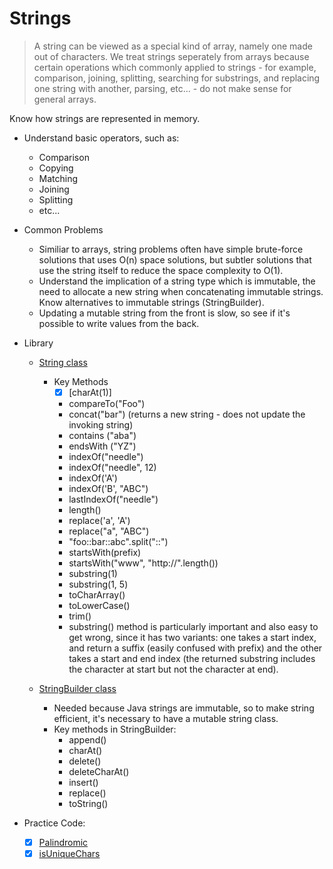 # Strings #

> A string can be viewed as a special kind of array, namely one made out of characters. 
  We treat strings seperately from arrays because certain operations which commonly applied to
  strings - for example, comparison, joining, splitting, searching for substrings, and replacing
  one string with another, parsing, etc... - do not make sense for general arrays.

Know how strings are represented in memory. 

- Understand basic operators, such as:
    - Comparison
    - Copying
    - Matching
    - Joining
    - Splitting
    - etc...

- Common Problems
    - Similiar to arrays, string problems often have simple brute-force solutions that uses O(n) space solutions,
      but subtler solutions that use the string itself to reduce the space complexity to O(1).
    - Understand the implication of a string type which is immutable, the need to allocate a new string when
      concatenating immutable strings. Know alternatives to immutable strings (StringBuilder).
    - Updating a mutable string from the front is slow, so see if it's possible to write values from the back.

     
- Library
    - [String class](https://docs.oracle.com/javase/9/docs/api/java/lang/String.html)
       - Key Methods
          - [x] [charAt(1)]
          - compareTo("Foo")
          - concat("bar") (returns a new string - does not update the invoking string)
          - contains ("aba")
          - endsWith ("YZ")
          - indexOf("needle")
          - indexOf("needle", 12)
          - indexOf('A')
          - indexOf('B', "ABC")
          - lastIndexOf("needle")
          - length()
          - replace('a', 'A')
          - replace("a", "ABC")
          - "foo::bar::abc".split("::")
          - startsWith(prefix)
          - startsWith("www", "http://".length())
          - substring(1)
          - substring(1, 5)
          - toCharArray()
          - toLowerCase()
          - trim()
          - substring() method is particularly important and also easy to get wrong, since it has two variants:
            one takes a start index, and return a suffix (easily confused with prefix) and the other takes a start and end index 
            (the returned substring includes the character at start but not the character at end).

    - [StringBuilder class](https://docs.oracle.com/javase/7/docs/api/java/lang/StringBuilder.html)
         - Needed because Java strings are immutable, so to make string efficient, it's necessary to have a mutable string class.
         - Key methods in StringBuilder:
            - append()
            - charAt()
            - delete()
            - deleteCharAt()
            - insert()
            - replace()
            - toString()


- Practice Code:
    - [X] [Palindromic](Code/EPI/Palindromic.java)   
    - [X] [isUniqueChars](Code/Leetcode/isUniqueChars.java)   
